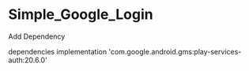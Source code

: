 # Simple_Google_Login

Add Dependency 

dependencies
        implementation 'com.google.android.gms:play-services-auth:20.6.0'
